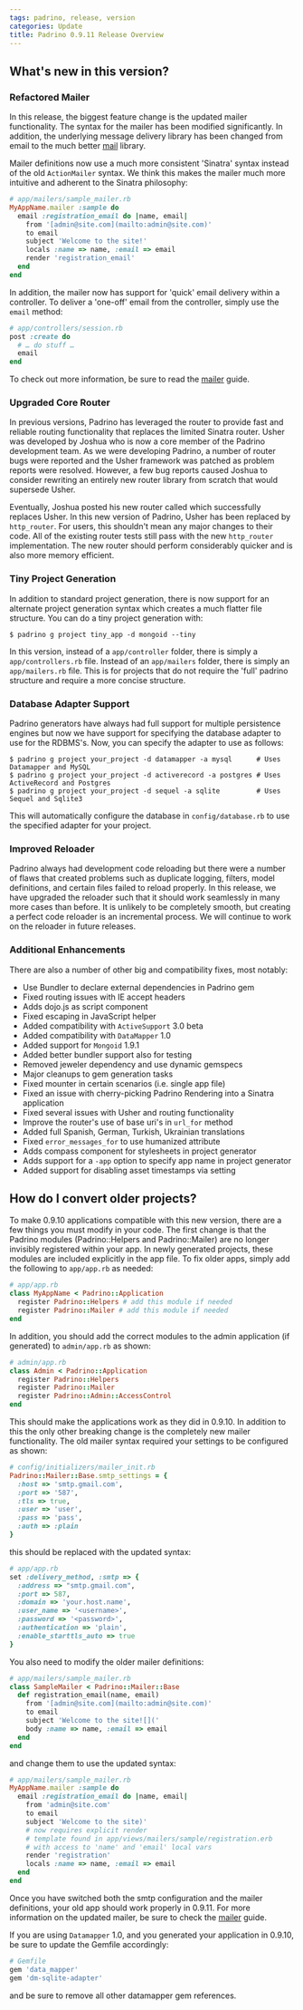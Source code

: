 ```yaml
---
tags: padrino, release, version
categories: Update
title: Padrino 0.9.11 Release Overview
---
```


## What's new in this version?

### Refactored Mailer

In this release, the biggest feature change is the updated mailer functionality. The syntax for the mailer has been
modified significantly. In addition, the underlying message delivery library has been changed from email to the much
better [mail](http://github.com/mikel/mail) library.


Mailer definitions now use a much more consistent 'Sinatra' syntax instead of the old `ActionMailer` syntax. We think
this makes the mailer much more intuitive and adherent to the Sinatra philosophy:


```ruby
# app/mailers/sample_mailer.rb
MyAppName.mailer :sample do
  email :registration_email do |name, email|
    from '[admin@site.com](mailto:admin@site.com)'
    to email
    subject 'Welcome to the site!'
    locals :name => name, :email => email
    render 'registration_email'
  end
end
```


In addition, the mailer now has support for 'quick' email delivery within a controller. To deliver a 'one-off' email
from the controller, simply use the `email` method:


```ruby
# app/controllers/session.rb
post :create do
  # … do stuff …
  email
end
```


To check out more information, be sure to read the [mailer](http://www.padrinorb.com/guides/padrino-mailer) guide.


### Upgraded Core Router

In previous versions, Padrino has leveraged the router to provide fast and reliable routing functionality that replaces
the limited Sinatra router. Usher was developed by Joshua who is now a core member of the Padrino development team. As
we were developing Padrino, a number of router bugs were reported and the Usher framework was patched as problem reports
were resolved. However, a few bug reports caused Joshua to consider rewriting an entirely new router library from
scratch that would supersede Usher.


Eventually, Joshua posted his new router called which successfully replaces Usher. In this new version of Padrino, Usher
has been replaced by `http_router`. For users, this shouldn't mean any major changes to their code. All of the existing
router tests still pass with the new `http_router` implementation. The new router should perform considerably quicker and
is also more memory efficient.


### Tiny Project Generation

In addition to standard project generation, there is now support for an alternate project generation syntax which
creates a much flatter file structure. You can do a tiny project generation with:


    $ padrino g project tiny_app -d mongoid --tiny


In this version, instead of a `app/controller` folder, there is simply a `app/controllers.rb` file. Instead of an
`app/mailers` folder, there is simply an `app/mailers.rb` file. This is for projects that do not require the 'full'
padrino structure and require a more concise structure.


### Database Adapter Support

Padrino generators have always had full support for multiple persistence engines but now we have support for specifying
the database adapter to use for the RDBMS's. Now, you can specify the adapter to use as follows:


    $ padrino g project your_project -d datamapper -a mysql      # Uses Datamapper and MySQL
    $ padrino g project your_project -d activerecord -a postgres # Uses ActiveRecord and Postgres
    $ padrino g project your_project -d sequel -a sqlite         # Uses Sequel and Sqlite3


This will automatically configure the database in `config/database.rb` to use the specified adapter for your project.


### Improved Reloader

Padrino always had development code reloading but there were a number of flaws that created problems such as duplicate
logging, filters, model definitions, and certain files failed to reload properly. In this release, we have upgraded the
reloader such that it should work seamlessly in many more cases than before. It is unlikely to be completely smooth, but
creating a perfect code reloader is an incremental process. We will continue to work on the reloader in future releases.


### Additional Enhancements

There are also a number of other big and compatibility fixes, most notably:

- Use Bundler to declare external dependencies in Padrino gem
- Fixed routing issues with IE accept headers
- Adds dojo.js as script component
- Fixed escaping in JavaScript helper
- Added compatibility with `ActiveSupport` 3.0 beta
- Added compatibility with `DataMapper` 1.0
- Added support for `Mongoid` 1.9.1
- Added better bundler support also for testing
- Removed jeweler dependency and use dynamic gemspecs
- Major cleanups to gem generation tasks
- Fixed mounter in certain scenarios (i.e. single app file)
- Fixed an issue with cherry-picking Padrino Rendering into a Sinatra application
- Fixed several issues with Usher and routing functionality
- Improve the router's use of base uri's in `url_for` method
- Added full Spanish, German, Turkish, Ukrainian translations
- Fixed `error_messages_for` to use humanized attribute
- Adds compass component for stylesheets in project generator
- Adds support for a `-app` option to specify app name in project generator
- Added support for disabling asset timestamps via setting


## How do I convert older projects?

To make 0.9.10 applications compatible with this new version, there are a few things you must modify in your code. The
first change is that the Padrino modules (Padrino::Helpers and Padrino::Mailer) are no longer invisibly registered
within your app. In newly generated projects, these modules are included explicitly in the app file. To fix older apps,
simply add the following to `app/app.rb` as needed:


```ruby
# app/app.rb
class MyAppName < Padrino::Application
  register Padrino::Helpers # add this module if needed
  register Padrino::Mailer # add this module if needed
end
```


In addition, you should add the correct modules to the admin application (if generated) to `admin/app.rb` as shown:


```ruby
# admin/app.rb
class Admin < Padrino::Application
  register Padrino::Helpers
  register Padrino::Mailer
  register Padrino::Admin::AccessControl
end
```


This should make the applications work as they did in 0.9.10. In addition to this the only other breaking change is the
completely new mailer functionality. The old mailer syntax required your settings to be configured as shown:


```ruby
# config/initializers/mailer_init.rb
Padrino::Mailer::Base.smtp_settings = {
  :host => 'smtp.gmail.com',
  :port => '587',
  :tls => true,
  :user => 'user',
  :pass => 'pass',
  :auth => :plain
}
```


this should be replaced with the updated syntax:


```ruby
# app/app.rb
set :delivery_method, :smtp => {
  :address => "smtp.gmail.com",
  :port => 587,
  :domain => 'your.host.name',
  :user_name => '<username>',
  :password => '<password>',
  :authentication => 'plain',
  :enable_starttls_auto => true
}
```


You also need to modify the older mailer definitions:


```ruby
# app/mailers/sample_mailer.rb
class SampleMailer < Padrino::Mailer::Base
  def registration_email(name, email)
    from '[admin@site.com](mailto:admin@site.com)'
    to email
    subject 'Welcome to the site![]('
    body :name => name, :email => email
  end
end
```


and change them to use the updated syntax:


```ruby
# app/mailers/sample_mailer.rb
MyAppName.mailer :sample do
  email :registration_email do |name, email|
    from 'admin@site.com'
    to email
    subject 'Welcome to the site)'
    # now requires explicit render
    # template found in app/views/mailers/sample/registration.erb
    # with access to 'name' and 'email' local vars
    render 'registration'
    locals :name => name, :email => email
  end
end
```


Once you have switched both the smtp configuration and the mailer definitions, your old app should work properly in
0.9.11. For more information on the updated mailer, be sure to check the
[mailer](http://www.padrinorb.com/guides/padrino-mailer) guide.


If you are using `Datamapper` 1.0, and you generated your application in 0.9.10, be sure to update the Gemfile
accordingly:


```ruby
# Gemfile
gem 'data_mapper'
gem 'dm-sqlite-adapter'
```

and be sure to remove all other datamapper gem references.

